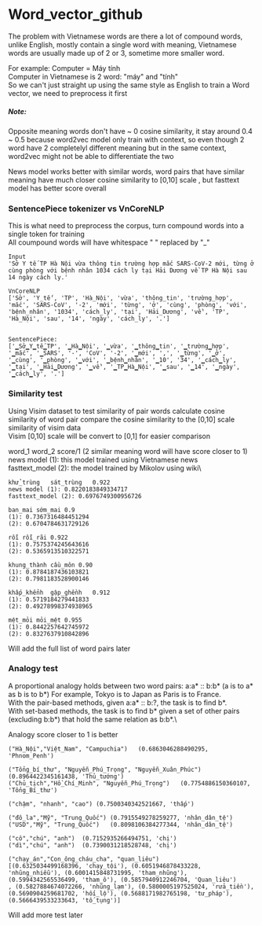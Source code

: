 # Word_vector_github

The problem with Vietnamese words are there a lot of compound words, unlike English, mostly contain a single word with meaning, Vietnamese words are usually made up of 2 or 3, sometime more smaller word.

For example:
Computer = Máy tính\
Computer in Vietnamese is 2 word: "máy" and "tính"\
So we can't just straight up using the same style as English to train a Word vector, we need to preprocess it first

##### Note:
Opposite meaning words don't have ~ 0 cosine similarity, it stay around 0.4 ~ 0.5 because word2vec model only train with context, so even though 2 word have 2 completelyl different meaning but in the same context, word2vec might not be able to differentiate the two

News model works better with similar words, word pairs that have similar meaning have much closer cosine similarity to [0,10] scale , but fasttext model has better score overall 


### SentencePiece tokenizer vs VnCoreNLP
This is what need to preprocess the corpus, turn compound words into a single token for training\
All coumpound words will have whitespace " " replaced by  "_"


```
Input
'Sở Y tế TP Hà Nội vừa thông tin trường hợp mắc SARS-CoV-2 mới, từng ở cùng phòng với bệnh nhân 1034 cách ly tại Hải Dương về TP Hà Nội sau 14 ngày cách ly.'

VnCoreNLP
['Sở', 'Y_tế', 'TP', 'Hà_Nội', 'vừa', 'thông_tin', 'trường_hợp', 'mắc', 'SARS-CoV', '-2', 'mới', 'từng', 'ở', 'cùng', 'phòng', 'với', 'bệnh_nhân', '1034', 'cách_ly', 'tại', 'Hải_Dương', 'về', 'TP', 'Hà_Nội', 'sau', '14', 'ngày', 'cách_ly', '.']


SentencePiece:
['▁Sở▁Y▁tế▁TP', '▁Hà▁Nội', '▁vừa', '▁thông▁tin', '▁trường▁hợp', '▁mắc', '▁SARS', '-', 'CoV', '-2', '▁mới', ',', '▁từng', '▁ở', '▁cùng', '▁phòng', '▁với', '▁bệnh▁nhân', '▁10', '34', '▁cách▁ly', '▁tại', '▁Hải▁Dương', '▁về', '▁TP▁Hà▁Nội', '▁sau', '▁14', '▁ngày', '▁cách▁ly', '.']  
```


### Similarity test
Using Visim dataset to test similarity of pair words calculate cosine similarity of word pair compare the cosine similarity to the [0,10] scale similarity of visim data\
Visim [0,10] scale will be convert to [0,1] for easier comparison

word_1  word_2  score/1 (2 similar meaning word will have score closer to 1)\
news model (1): this model trained using Vietnamese news\
fasttext_model (2): the model trained by Mikolov using wiki\
```
khử_trùng	sát_trùng	0.922  
news model (1): 0.8220183849334717  
fasttext_model (2): 0.6976749300956726  
  
ban_mai	sớm_mai	0.9  
(1): 0.7367316484451294  
(2): 0.6704784631729126  
  
rỗi	rỗi_rãi	0.922  
(1): 0.7575374245643616  
(2): 0.5365913510322571  
  
khung_thành	cầu_môn	0.90  
(1): 0.8784187436103821  
(2): 0.7981183528900146  
  
khấp_khểnh	gập_ghềnh	0.912  
(1): 0.5719184279441833  
(2): 0.49278998374938965  
  
mệt_mỏi	mỏi_mệt	0.955  
(1): 0.8442257642745972  
(2): 0.8327637910842896  
```
Will add the full list of word pairs later

### Analogy test

A proportional analogy holds between two word pairs: a:a* :: b:b* (a is to a* as b is to b*) For example, Tokyo is to Japan as Paris is to France.\
With the pair-based methods, given a:a* :: b:?, the task is to find b*.\
With set-based methods, the task is to find b* given a set of other pairs (excluding b:b*) that hold the same relation as b:b*.\

Analogy score closer to 1 is better

```
("Hà_Nội","Việt_Nam", "Campuchia")   (0.6863046288490295, 'Phnom_Penh')

("Tổng_bí_thư", "Nguyễn_Phú_Trọng", "Nguyễn_Xuân_Phúc")  (0.8964422345161438, 'Thủ_tướng')
("Chủ_tịch","Hồ_Chí_Minh", "Nguyễn_Phú_Trọng")   (0.7754886150360107, 'Tổng_Bí_thư')

("chậm", "nhanh", "cao") (0.7500340342521667, 'thấp')

("đô_la","Mỹ", "Trung_Quốc") (0.7915549278259277, 'nhân_dân_tệ')
("USD","Mỹ", "Trung_Quốc")   (0.8098106384277344, 'nhân_dân_tệ')

("cô","chú", "anh")  (0.7152935266494751, 'chị')
("dì","chú", "anh")  (0.7390031218528748, 'chị')

("chạy_án","Con_ông_cháu_cha", "quan_liêu")
[(0.6325034499168396, 'chạy_tội'), (0.6051946878433228, 'nhũng_nhiễu'), (0.6001415848731995, 'tham_nhũng'), (0.5994342565536499, 'tham_ô'), (0.5857940912246704, 'Quan_liêu')
, (0.5827884674072266, 'nhũng_lạm'), (0.5800005197525024, 'rửa_tiền'), (0.5690904259681702, 'hối_lộ'), (0.5688171982765198, 'tư_pháp'), (0.5666439533233643, 'tố_tụng')]
```

Will add more test later
